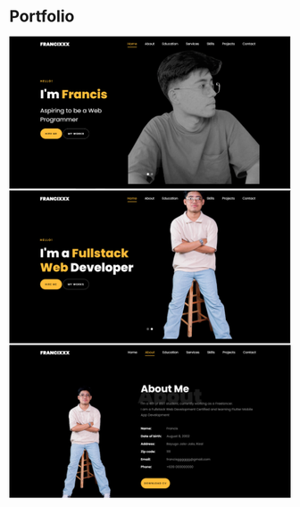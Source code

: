 # Portfolio


<img width="948" alt="port1" src="/images/image4.png">

<img width="948" alt="port2" src="/images/image5.png">
<img width="948" alt="port3" src="/images/image6.png">
